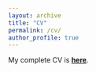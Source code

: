```yaml
---
layout: archive
title: "CV"
permalink: /cv/
author_profile: true
---
```


My complete CV is **[here](https://derrickmaa.github.io/blob/master/_pages/CongdaMa_resume.pdf)**.
